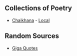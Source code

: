 
## Collections of Poetry
* [Chaikhana](http://www.poetry-chaikhana.com/index.html) - [Local](https://prajna.io/o/50ed5edb-93ab-4fc0-ab0e-c341aa3e69f0/source/)


## Random Sources
* [Giga Quotes](http://www.giga-usa.com/quotes/)

